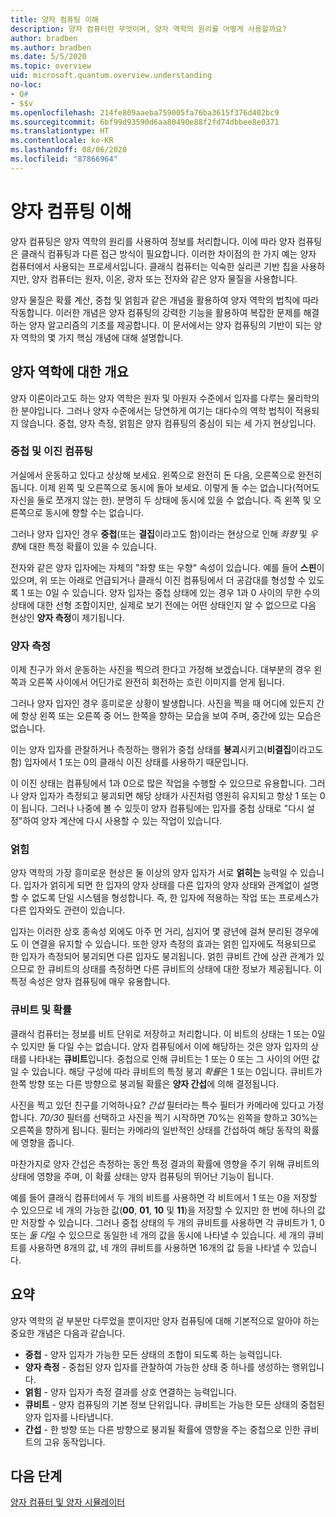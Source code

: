 ```yaml
---
title: 양자 컴퓨팅 이해
description: 양자 컴퓨터란 무엇이며, 양자 역학의 원리를 어떻게 사용할까요?
author: bradben
ms.author: bradben
ms.date: 5/5/2020
ms.topic: overview
uid: microsoft.quantum.overview.understanding
no-loc:
- Q#
- $$v
ms.openlocfilehash: 214fe809aaeba759005fa76ba3615f376d402bc9
ms.sourcegitcommit: 6bf99d93590d6aa80490e88f2fd74dbbee8e0371
ms.translationtype: HT
ms.contentlocale: ko-KR
ms.lasthandoff: 08/06/2020
ms.locfileid: "87866964"
---
```

# <a name="understanding-quantum-computing"></a>양자 컴퓨팅 이해

양자 컴퓨팅은 양자 역학의 원리를 사용하여 정보를 처리합니다. 이에 따라 양자 컴퓨팅은 클래식 컴퓨팅과 다른 접근 방식이 필요합니다.  이러한 차이점의 한 가지 예는 양자 컴퓨터에서 사용되는 프로세서입니다.  클래식 컴퓨터는 익숙한 실리콘 기반 칩을 사용하지만, 양자 컴퓨터는 원자, 이온, 광자 또는 전자와 같은 양자 물질을 사용합니다.  

양자 물질은 확률 계산, 중첩 및 얽힘과 같은 개념을 활용하여 양자 역학의 법칙에 따라 작동합니다. 이러한 개념은 양자 컴퓨팅의 강력한 기능을 활용하여 복잡한 문제를 해결하는 양자 알고리즘의 기초를 제공합니다. 이 문서에서는 양자 컴퓨팅의 기반이 되는 양자 역학의 몇 가지 핵심 개념에 대해 설명합니다.

## <a name="a-birds-eye-view-of-quantum-mechanics"></a>양자 역학에 대한 개요

양자 이론이라고도 하는 양자 역학은 원자 및 아원자 수준에서 입자를 다루는 물리학의 한 분야입니다. 그러나 양자 수준에서는 당연하게 여기는 대다수의 역학 법칙이 적용되지 않습니다. 중첩, 양자 측정, 얽힘은 양자 컴퓨팅의 중심이 되는 세 가지 현상입니다.  

### <a name="superposition-vs-binary-computing"></a>중첩 및 이진 컴퓨팅

거실에서 운동하고 있다고 상상해 보세요. 왼쪽으로 완전히 돈 다음, 오른쪽으로 완전히 돕니다. 이제 왼쪽 및 오른쪽으로 동시에 돌아 보세요. 이렇게 돌 수는 없습니다(적어도 자신을 둘로 쪼개지 않는 한).  분명히 두 상태에 동시에 있을 수 없습니다. 즉 왼쪽 및 오른쪽으로 동시에 향할 수는 없습니다.

그러나 양자 입자인 경우 **중첩**(또는 **결집**이라고도 함)이라는 현상으로 인해 *좌향* 및 *우향*에 대한 특정 확률이 있을 수 있습니다.

전자와 같은 양자 입자에는 자체의 "좌향 또는 우향" 속성이 있습니다. 예를 들어 **스핀**이 있으며, 위 또는 아래로 언급되거나 클래식 이진 컴퓨팅에서 더 공감대를 형성할 수 있도록 1 또는 0일 수 있습니다. 양자 입자는 중첩 상태에 있는 경우 1과 0 사이의 무한 수의 상태에 대한 선형 조합이지만, 실제로 보기 전에는 어떤 상태인지 알 수 없으므로 다음 현상인 **양자 측정**이 제기됩니다.

### <a name="quantum-measurement"></a>양자 측정

이제 친구가 와서 운동하는 사진을 찍으려 한다고 가정해 보겠습니다. 대부분의 경우 왼쪽과 오른쪽 사이에서 어딘가로 완전히 회전하는 흐린 이미지를 얻게 됩니다.

그러나 양자 입자인 경우 흥미로운 상황이 발생합니다. 사진을 찍을 때 어디에 있든지 간에 항상 왼쪽 또는 오른쪽 중 어느 한쪽을 향하는 모습을 보여 주며, 중간에 있는 모습은 없습니다.

이는 양자 입자를 관찰하거나 측정하는 행위가 중첩 상태를 **붕괴**시키고(**비결집**이라고도 함) 입자에서 1 또는 0의 클래식 이진 상태를 사용하기 때문입니다.

이 이진 상태는 컴퓨팅에서 1과 0으로 많은 작업을 수행할 수 있으므로 유용합니다. 그러나 양자 입자가 측정되고 붕괴되면 해당 상태가 사진처럼 영원히 유지되고 항상 1 또는 0이 됩니다. 그러나 나중에 볼 수 있듯이 양자 컴퓨팅에는 입자를 중첩 상태로 "다시 설정"하여 양자 계산에 다시 사용할 수 있는 작업이 있습니다.

### <a name="entanglement"></a>얽힘

양자 역학의 가장 흥미로운 현상은 둘 이상의 양자 입자가 서로 **얽히는** 능력일 수 있습니다. 입자가 얽히게 되면 한 입자의 양자 상태를 다른 입자의 양자 상태와 관계없이 설명할 수 없도록 단일 시스템을 형성합니다. 즉, 한 입자에 적용하는 작업 또는 프로세스가 다른 입자와도 관련이 있습니다.

입자는 이러한 상호 종속성 외에도 아주 먼 거리, 심지어 몇 광년에 걸쳐 분리된 경우에도 이 연결을 유지할 수 있습니다. 또한 양자 측정의 효과는 얽힌 입자에도 적용되므로 한 입자가 측정되어 붕괴되면 다른 입자도 붕괴됩니다. 얽힌 큐비트 간에 상관 관계가 있으므로 한 큐비트의 상태를 측정하면 다른 큐비트의 상태에 대한 정보가 제공됩니다. 이 특정 속성은 양자 컴퓨팅에 매우 유용합니다.

### <a name="qubits-and-probability"></a>큐비트 및 확률

클래식 컴퓨터는 정보를 비트 단위로 저장하고 처리합니다. 이 비트의 상태는 1 또는 0일 수 있지만 둘 다일 수는 없습니다. 양자 컴퓨팅에서 이에 해당하는 것은 양자 입자의 상태를 나타내는 **큐비트**입니다. 중첩으로 인해 큐비트는 1 또는 0 또는 그 사이의 어떤 값일 수 있습니다. 해당 구성에 따라 큐비트의 특정 붕괴 *확률*은 1 또는 0입니다. 큐비트가 한쪽 방향 또는 다른 방향으로 붕괴될 확률은 **양자 간섭**에 의해 결정됩니다. 

사진을 찍고 있던 친구를 기억하나요? *간섭* 필터라는 특수 필터가 카메라에 있다고 가정합니다. *70/30* 필터를 선택하고 사진을 찍기 시작하면 70%는 왼쪽을 향하고 30%는 오른쪽을 향하게 됩니다. 필터는 카메라의 일반적인 상태를 간섭하여 해당 동작의 확률에 영향을 줍니다.

마찬가지로 양자 간섭은 측정하는 동안 특정 결과의 확률에 영향을 주기 위해 큐비트의 상태에 영향을 주며, 이 확률 상태는 양자 컴퓨팅의 뛰어난 기능이 됩니다.

예를 들어 클래식 컴퓨터에서 두 개의 비트를 사용하면 각 비트에서 1 또는 0을 저장할 수 있으므로 네 개의 가능한 값(**00**, **01**, **10** 및 **11**)을 저장할 수 있지만 한 번에 하나의 값만 저장할 수 있습니다. 그러나 중첩 상태의 두 개의 큐비트를 사용하면 각 큐비트가 1, 0 또는 *둘 다*일 수 있으므로 동일한 네 개의 값을 동시에 나타낼 수 있습니다. 세 개의 큐비트를 사용하면 8개의 값, 네 개의 큐비트를 사용하면 16개의 값 등을 나타낼 수 있습니다.

## <a name="summary"></a>요약

양자 역학의 겉 부분만 다루었을 뿐이지만 양자 컴퓨팅에 대해 기본적으로 알아야 하는 중요한 개념은 다음과 같습니다.

- **중첩** - 양자 입자가 가능한 모든 상태의 조합이 되도록 하는 능력입니다.
- **양자 측정** - 중첩된 양자 입자를 관찰하여 가능한 상태 중 하나를 생성하는 행위입니다.
- **얽힘** - 양자 입자가 측정 결과를 상호 연결하는 능력입니다.
- **큐비트** - 양자 컴퓨팅의 기본 정보 단위입니다. 큐비트는 가능한 모든 상태의 중첩된 양자 입자를 나타냅니다.
- **간섭** - 한 방향 또는 다른 방향으로 붕괴될 확률에 영향을 주는 중첩으로 인한 큐비트의 고유 동작입니다.

## <a name="next-steps"></a>다음 단계

[양자 컴퓨터 및 양자 시뮬레이터](xref:microsoft.quantum.overview.simulators)
